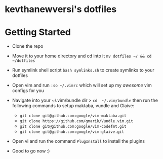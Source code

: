 # kevthanewversi's dotfiles
# Getting Started
* Clone the repo
* Move it to your home directory and cd into it `mv dotfiles ~/ && cd ~/dotfiles`
* Run symlink shell script `bash symlinks.sh`  to create symlinks to your dotfiles
* Open vim and run `:so ~/.vimrc` which will set up my *awesome* vim configs for you
* Navigate into your ~/.vim/bundle dir > `cd  ~/.vim/bundle` then run the following commands to setup maktaba, vundle and Glaive:
  * `git clone git@github.com:google/vim-maktaba.git`
  * `git clone https://github.com/gmarik/Vundle.vim.git`
  * `git clone git@github.com:google/vim-codefmt.git`
  * `git clone git@github.com:google/vim-glaive.git`
* Open vi and run the command `PlugInstall` to install the plugins

* Good to go now :)
